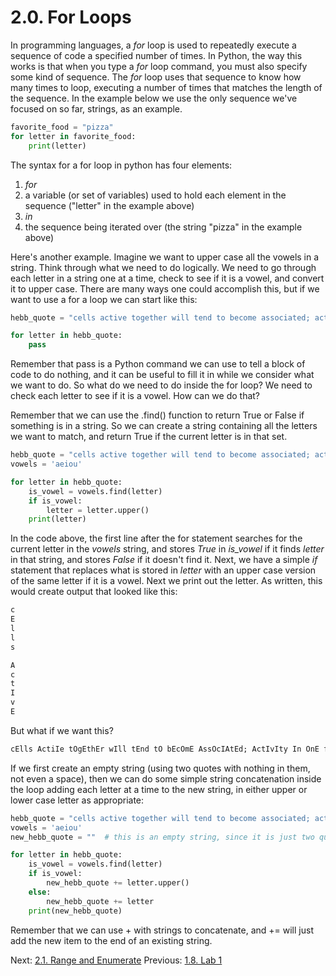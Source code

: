 # 2.0. For Loops

In programming languages, a *for* loop is used to repeatedly execute a sequence of code a specified number of times.
In Python, the way this works is that when you type a *for* loop command, you must also specify some kind of sequence.
The *for* loop uses that sequence to know how many times to loop, executing a number of times that matches the length
of the sequence. In the example below we use the only sequence we've focused on so far, strings, as an example.

```python
favorite_food = "pizza"
for letter in favorite_food:
	print(letter)
```

The syntax for a for loop in python has four elements:
1) *for*
2) a variable (or set of variables) used to hold each element in the sequence ("letter" in the example above)
3) *in*
4) the sequence being iterated over (the string "pizza" in the example above)

Here's another example. Imagine we want to upper case all the vowels in a string. Think through what we need to do
logically. We need to go through each letter in a string one at a time, check to see if it is a vowel, and convert it to
upper case. There are many ways one could accomplish this, but if we want to use a for a loop we can start like this:

```python
hebb_quote = "cells active together will tend to become associated; activity in one facilitates activity in the other."

for letter in hebb_quote:
    pass
```

Remember that pass is a Python command we can use to tell a block of code to do nothing, and it can be useful to fill it
in while we consider what we want to do. So what do we need to do inside the for loop? We need to check each letter to
see if it is a vowel. How can we do that?

Remember that we can use the .find() function to return True or False if something is in a string. So we can create a
string containing all the letters we want to match, and return True if the current letter is in that set.

```python
hebb_quote = "cells active together will tend to become associated; activity in one facilitates activity in the other."
vowels = 'aeiou'

for letter in hebb_quote:
    is_vowel = vowels.find(letter)
    if is_vowel:
        letter = letter.upper()
    print(letter)
```

In the code above, the first line after the for statement searches for the current letter in the *vowels* string, and
stores *True* in *is_vowel* if it finds *letter* in that string, and stores *False* if it doesn't find it. Next, we
have a simple *if* statement that replaces what is stored in *letter* with an upper case version of the same letter if
it is a vowel. Next we print out the letter. As written, this would create output that looked like this:
```txt
c
E
l
l
s

A
c
t
I
v
E
```

But what if we want this?
```txt
cElls ActiIe tOgEthEr wIll tEnd tO bEcOmE AssOcIAtEd; ActIvIty In OnE fAcIlItAtEs ActIviIy In thE OthEr."
```

If we first create an empty string (using two quotes with nothing in them, not even a space), then we can do some simple
string concatenation inside the loop adding each letter at a time to the new string, in either upper or lower case
letter as appropriate:

```python
hebb_quote = "cells active together will tend to become associated; activity in one facilitates activity in the other."
vowels = 'aeiou'
new_hebb_quote = ""  # this is an empty string, since it is just two quotes with nothing between them

for letter in hebb_quote:
    is_vowel = vowels.find(letter)
    if is_vowel:
        new_hebb_quote += letter.upper()
    else:
        new_hebb_quote += letter
    print(new_hebb_quote)
```

Remember that we can use + with strings to concatenate, and += will just add the new item to the end of an existing
string.

Next: [2.1. Range and Enumerate](2.1.%20Range%20and%20Enumerate.md)
Previous: [1.8. Lab 1](../CH1/1.8.%20Lab%201.md)